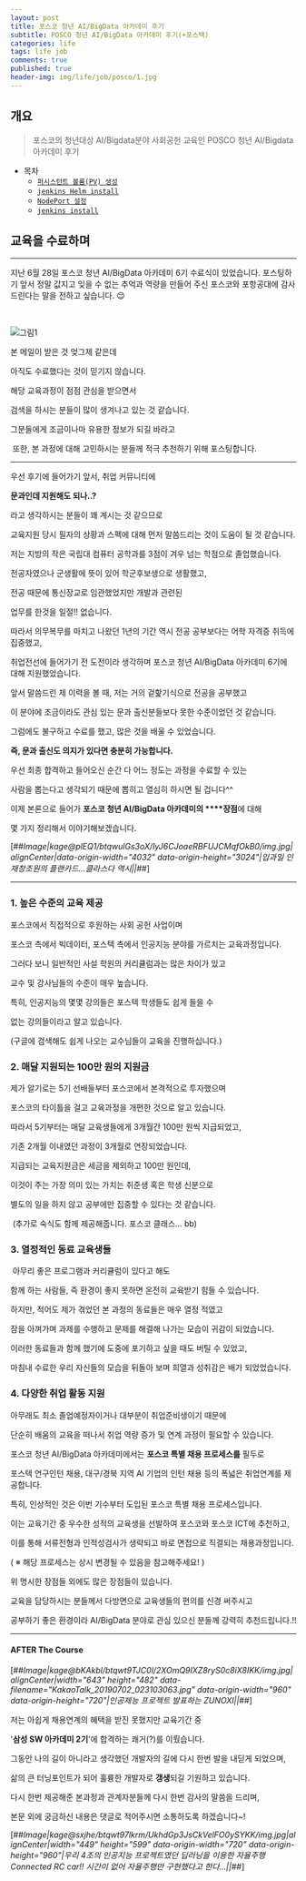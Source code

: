 ```yaml
---
layout: post
title: 포스코 청년 AI/BigData 아카데미 후기
subtitle: POSCO 청년 AI/BigData 아카데미 후기(+포스텍)
categories: life
tags: life job
comments: true
published: true
header-img: img/life/job/posco/1.jpg
---
```


## 개요
> 포스코의 청년대상 AI/Bigdata분야 사회공헌 교육인 POSCO 청년 AI/Bigdata 아카데미 후기
  
- 목차
	- [`퍼시스턴트 볼륨(PV) 생성`](#1-퍼시스턴트-볼륨pv-생성)
	- [`jenkins Helm install`](#2-jenkins-helm-install)
	- [`NodePort 설정`](#3-nodeport-설정)
	- [`jenkins install`](#4-jenkins-install)
  
## 교육을 수료하며
---
지난 6월 28일 포스코 청년 AI/BigData 아카데미 6기 수료식이 있었습니다. 포스팅하기 앞서 정말 값지고 잊을 수 없는 추억과 역량을 만들어 주신 포스코와 포항공대에 감사드린다는 말을 전하고 싶습니다. 😌

<br>



![그림1](https://zunoxi.github.io/assets/img/life/job/posco/2.png)

본 메일이 받은 것 엊그제 같은데

아직도 수료했다는 것이 믿기지 않습니다.

해당 교육과정이 점점 관심을 받으면서

검색을 하시는 분들이 많이 생겨나고 있는 것 같습니다.

그분들에게 조금이나마 유용한 정보가 되길 바라고

 또한, 본 과정에 대해 고민하시는 분들께 적극 추천하기 위해 포스팅합니다.

---

우선 후기에 들어가기 앞서, 취업 커뮤니티에 

**문과인데 지원해도 되나..?**

라고 생각하시는 분들이 꽤 계시는 것 같으므로

교육지원 당시 필자의 상황과 스펙에 대해 먼저 말씀드리는 것이 도움이 될 것 같습니다.

저는 지방의 작은 국립대 컴퓨터 공학과를 3점이 겨우 넘는 학점으로 졸업했습니다.

전공자였으나 군생활에 뜻이 있어 학군후보생으로 생활했고,

전공 때문에 통신장교로 임관했었지만 개발과 관련된

업무를 한것을 일절!! 없습니다.

따라서 의무복무를 마치고 나왔던 1년의 기간 역시 전공 공부보다는 어학 자격증 취득에 집중했고,

취업전선에 들어가기 전 도전이라 생각하며 포스코 청년 AI/BigData 아카데미 6기에 대해 지원했었습니다.

앞서 말씀드린 제 이력을 볼 때, 저는 거의 겉핥기식으로 전공을 공부했고

이 분야에 조금이라도 관심 있는 문과 출신분들보다 못한 수준이었던 것 같습니다.

그럼에도 불구하고 수료를 했고, 많은 것을 배울 수 있었습니다.

**즉, 문과 출신도 의지가 있다면 충분히 가능합니다.**

우선 최종 합격하고 들어오신 순간 다 어느 정도는 과정을 수료할 수 있는

사람을 뽑는다고 생각되기 때문에 뽑히고 열심히 하시면 될 겁니다^^

이제 본론으로 들어가 **포스코 청년 AI/BigData 아카데미의 ****장점**에 대해

몇 가지 정리해서 이야기해보겠습니다.

[##_Image|kage@plEQ1/btqwulGs3oX/IyJ6CJoaeRBFUJCMqfOkB0/img.jpg|alignCenter|data-origin-width="4032" data-origin-height="3024"|입과일 인재창조원의 플랜카드...클라스다 역시||_##]

---

### **1\. 높은 수준의 교육 제공** 

포스코에서 직접적으로 후원하는 사회 공헌 사업이며

포스코 측에서 빅데이터, 포스텍 측에서 인공지능 분야를 가르치는 교육과정입니다.

그러다 보니 일반적인 사설 학원의 커리큘럼과는 많은 차이가 있고

교수 및 강사님들의 수준이 매우 높습니다.

특히, 인공지능의 몇몇 강의들은 포스텍 학생들도 쉽게 들을 수 

없는 강의들이라고 알고 있습니다.

(구글에 검색해도 쉽게 나오는 교수님들이 교육을 진행하십니다.)

### **2\. 매달 지원되는 100만 원의 지원금**

제가 알기로는 5기 선배들부터 포스코에서 본격적으로 투자했으며

포스코의 타이틀을 걸고 교육과정을 개편한 것으로 알고 있습니다.

따라서 5기부터는 매달 교육생들에게 3개월간 100만 원씩 지급되었고,

기존 2개월 이내였던 과정이 3개월로 연장되었습니다.

지급되는 교육지원금은 세금을 제외하고 100만 원인데,

이것이 주는 가장 의미 있는 가치는 취준생 혹은 학생 신분으로

별도의 일을 하지 않고 공부에만 집중할 수 있다는 것 같습니다.

 (추가로 숙식도 함께 제공해줍니다. 포스코 클래스... bb)

### **3\. 열정적인 동료 교육생들**

 아무리 좋은 프로그램과 커리큘럼이 있다고 해도

함께 하는 사람들, 즉 환경이 좋지 못하면 온전히 교육받기 힘들 수 있습니다.

하지만, 적어도 제가 겪었던 본 과정의 동료들은 매우 열정 적였고

잠을 아껴가며 과제를 수행하고 문제를 해결해 나가는 모습이 귀감이 되었습니다.

이러한 동료들과 함께 했기에 도중에 포기하고 싶을 때도 버틸 수 있었고,

마침내 수료한 우리 자신들의 모습을 뒤돌아 보며 희열과 성취감은 배가 되었었습니다.

### **4\. 다양한 취업 활동 지원**

아무래도 최소 졸업예정자이거나 대부분이 취업준비생이기 때문에

단순히 배움의 교육을 떠나서 취업 역량 증가 및 연계 과정이 필요할 수 있습니다.

포스코 청년 AI/BigData 아카데미에서는 **포스코 특별 채용 프로세스를** 필두로

포스텍 연구인턴 채용, 대구/경북 지역 AI 기업의 인턴 채용 등의 폭넓은 취업연계를 제공합니다.

특히, 인상적인 것은 이번 기수부터 도입된 포스코 특별 채용 프로세스입니다.

이는 교육기간 중 우수한 성적의 교육생을 선발하여 포스코와 포스코 ICT에 추천하고,

이를 통해 서류전형과 인적성검사가 생략되고 바로 면접으로 직결되는 채용과정입니다.

( ※ 해당 프로세스는 상시 변경될 수 있음을 참고해주세요! )

위 명시한 장점들 외에도 많은 장점들이 있습니다.

교육을 담당하시는 분들께서 다방면으로 교육생들의 편의를 신경 써주시고

공부하기 좋은 환경이라 AI/BigData 분야로 관심 있으신 분들께 강력히 추천드립니다.!!

---

#### AFTER The Course

[##_Image|kage@bKAkbl/btqwt9TJC0l/2XOmQ9IXZ8ryS0c8iX8IKK/img.jpg|alignCenter|width="643" height="482" data-filename="KakaoTalk_20190702_023103063.jpg" data-origin-width="960" data-origin-height="720"|인공제능 프로젝트 발표하는 ZUNOXI||_##]

저는 아쉽게 채용연계의 혜택을 받진 못했지만 교육기간 중

'**삼성 SW 아카데미 2기**'에 합격하는 쾌거(?)를 이뤘습니다.

그동안 나의 길이 아니라고 생각했던 개발자의 길에 다시 한번 발을 내딛게 되었으며,

삶의 큰 터닝포인트가 되어 훌륭한 개발자로 **갱생**되길 기원하고 있습니다.

다시 한번 제공해준 본과정과 관계자분들께 다시 한번 감사의 말씀을 드리며,

본문 외에 궁금하신 내용은 댓글로 적어주시면 소통하도록 하겠습니다~!

[##_Image|kage@sxjhe/btqwt97lkrm/UkhdGp3JsCkVelFO0ySYKK/img.jpg|alignCenter|width="449" height="599" data-origin-width="720" data-origin-height="960"|우리 4조의 인공지능 프로젝트였던 딥러닝을 이용한 자율주행 Connected RC car!! 시간이 없어 자율주행만 구현했다고 한다...||_##]